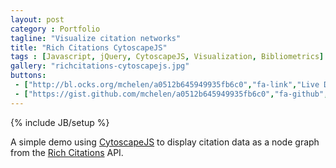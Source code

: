 ```yaml
---
layout: post
category : Portfolio
tagline: "Visualize citation networks"
title: "Rich Citations CytoscapeJS"
tags : [Javascript, jQuery, CytoscapeJS, Visualization, Bibliometrics]
gallery: "richcitations-cytoscapejs.jpg"
buttons:
 - ["http://bl.ocks.org/mchelen/a0512b645949935fb6c0","fa-link","Live Demo"]
 - ["https://gist.github.com/mchelen/a0512b645949935fb6c0","fa-github","Source Code<"]
---
```

{% include JB/setup %}

A simple demo using [CytoscapeJS](http://js.cytoscape.org/) to display citation data as a node graph from the [Rich Citations](http://www.ploslabs.org/rich-citations/) API.

<!--more-->




